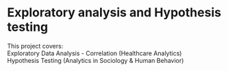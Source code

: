 # Exploratory analysis and Hypothesis testing

This project covers:
<br>Exploratory Data Analysis - Correlation (Healthcare Analytics)
<br>Hypothesis Testing (Analytics in Sociology & Human Behavior)
